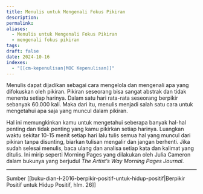 ```yaml
---
title: Menulis untuk Mengenali Fokus Pikiran
description: 
permalink: 
aliases:
  - Menulis untuk Mengenali Fokus Pikiran
  - mengenali fokus pikiran
tags: 
draft: false
date: 2024-10-16
indexes:
  - "[[cm-kepenulisan|MOC Kepenulisan]]"
---
```

Menulis dapat dijadikan sebagai cara mengelola dan mengenali apa yang difokuskan oleh pikiran. Pikiran seseorang bisa sangat abstrak dan tidak menentu setiap harinya. Dalam satu hari rata-rata seseorang berpikir sebanyak 60.000 kali. Maka dari itu, menulis menjadi salah satu cara untuk mengetahui apa saja yang muncul dalam pikiran.

Hal ini memungkinkan kamu untuk mengetahui seberapa banyak hal-hal penting dan tidak penting yang kamu pikirkan setiap harinya. Luangkan waktu sekitar 10-15 menit setiap hari lalu tulis semua hal yang muncul dari pikiran tanpa disunting, biarkan tulisan mengalir dan jangan berhenti. Jika sudah selesai menulis, baca ulang dan analisa setiap kata dan kalimat yang ditulis. Ini mirip seperti Morning Pages yang dilakukan oleh Julia Cameron dalam bukunya yang berjudul *The Artist’s Way Morning Pages Journal*.


---
Sumber [[buku-dian-l-2016-berpikir-positif-untuk-hidup-positif|Berpikir Positif untuk Hidup Positif, hlm. 26]]